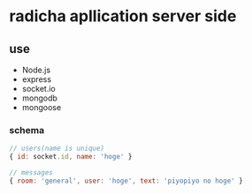 # radicha apllication server side

## use
- Node.js
- express
- socket.io
- mongodb
- mongoose

### schema
```js
// users(name is unique)
{ id: socket.id, name: 'hoge' }

// messages
{ room: 'general', user: 'hoge', text: 'piyopiyo no hoge' }
```